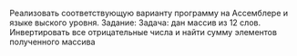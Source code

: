 Реализовать соответствующую варианту программу на Ассемблере и языке выского уровня.
Задание:
Задача: дан массив из 12 слов. Инвертировать все отрицательные
числа и найти сумму элементов полученного массива
